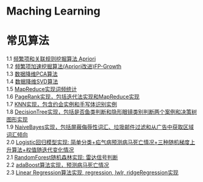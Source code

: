  Maching Learning
===================
# 常见算法
1.1 [频繁项和关联规则挖掘算法 Apriori](/src/python/Apriori/apriori.py)<br>
1.2 [频繁项加速挖掘算法(Apriori改进)FP-Growth](/src/python/FP_Growth/FP-Growth.py)<br>
1.3 [数据降维PCA算法](/src/python/PCA/pca.py)<br>
1.4 [数据降维SVD算法](/src/python/SVD/svd.py)<br>
1.5 [MapReduce实现词频统计](/src/python/MapReduce/WordCount.py)<br>
1.6 [PageRank实现，包括迭代法实现和MapReduce实现](/src/python/PageRank/)<br>
1.7 [KNN实现，包含约会实例和手写体识别实例](/src/python/KNN/knn.py)<br>
1.8 [DecisionTree实现，包括是否鱼类判断和隐形眼镜类别判断两个案例和决策树图形实现](src/python/DecisionTree/)<br>
1.9 [NaiveBayes实现，包括屏蔽侮辱性词汇、垃圾邮件过滤和从广告中获取区域词汇倾向](src/python/NaiveBayes/)<br>
2.0 [Logistic回归模型实现: 简单分类+疝气病预测病马死亡情况+三种随机梯度上升算法+权值随迭代变化情况](src/python/LR/)<br>
2.1 [RandomForest随机森林实现: 雷达信号判断](src/python/RF/randomForest.py)<br>
2.2 [adaBoost算法实现，预测病马死亡情况](src/python/AdaBoost/adaboost.py)<br>
2.3 [Linear Regression算法实现, regression, lwlr, ridgeRegression实现](src/python/LinearRegression/linear_regression.py)<br>

